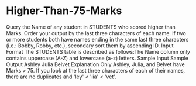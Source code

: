 # Higher-Than-75-Marks
Query the Name of any student in STUDENTS who scored higher than  Marks. Order your output by the last three characters of each name. If two or more students both have names ending in the same last three characters (i.e.: Bobby, Robby, etc.), secondary sort them by ascending ID.  Input Format  The STUDENTS table is described as follows:The Name column only contains uppercase (A-Z) and lowercase (a-z) letters.  Sample Input    Sample Output  Ashley Julia Belvet Explanation  Only Ashley, Julia, and Belvet have Marks > 75. If you look at the last three characters of each of their names, there are no duplicates and 'ley' &lt; 'lia' &lt; 'vet'.
